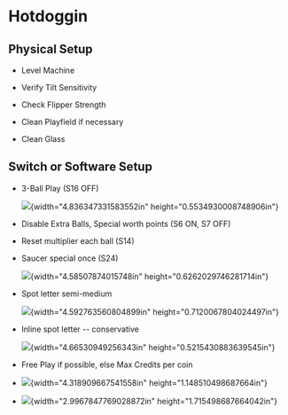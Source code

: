 # Hotdoggin

## Physical Setup

-   Level Machine

-   Verify Tilt Sensitivity

-   Check Flipper Strength

-   Clean Playfield if necessary

-   Clean Glass

## Switch or Software Setup

-   3-Ball Play (S16 OFF)

    ![](media/image1.png){width="4.836347331583552in" height="0.5534930008748906in"}

-   Disable Extra Balls, Special worth points (S6 ON, S7 OFF)

-   Reset multiplier each ball (S14)

-   Saucer special once (S24)

    ![](media/image2.png){width="4.58507874015748in" height="0.6262029746281714in"}

-   Spot letter semi-medium

    ![](media/image3.png){width="4.592763560804899in" height="0.7120067804024497in"}

-   Inline spot letter -- conservative

    ![](media/image4.png){width="4.66530949256343in" height="0.5215430883639545in"}

-   Free Play if possible, else Max Credits per coin

-   ![](media/image5.png){width="4.318909667541558in" height="1.148510498687664in"}

-   ![](media/image6.png){width="2.9967847769028872in" height="1.715498687664042in"}
